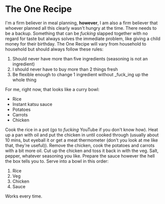# The One Recipe

I'm a firm believer in meal planning, **however**, I am also a firm believer that whoever planned all this clearly wasn't hungry at the time. There needs to be a backup. Something that can be _fucking_ slapped together with no regard for taste but always solves the immediate problem, like giving a child money for their birthday. The One Recipe will vary from household to household but should always follow these rules:

1. Should never have more than five ingredients (seasoning is not an ingredient)
2. I should never have to buy more than 2 things fresh
3. Be flexible enough to change 1 ingredient without _fuck_ing up the whole thing

For me, right now, that looks like a curry bowl:

- Rice
- Instant katsu sauce
- Potatoes
- Carrots
- Chicken

Cook the rice in a pot (go to _fucking_ YouTube if you don't know how). Heat up a pan with oil and put the chicken in until cooked through (usually about 10 mins, but eyeball it or get a meat thermometer (don't you look at me like that, they're useful)). Remove the chicken, cook the potatoes and carrots with a bit more oil. Cut up the chicken and toss it back in with the veg. Salt, pepper, whatever seasoning you like. Prepare the sauce however the hell the box tells you to. Serve into a bowl in this order:

1. Rice
2. Veg
3. Chicken
4. Sauce

Works every time.
